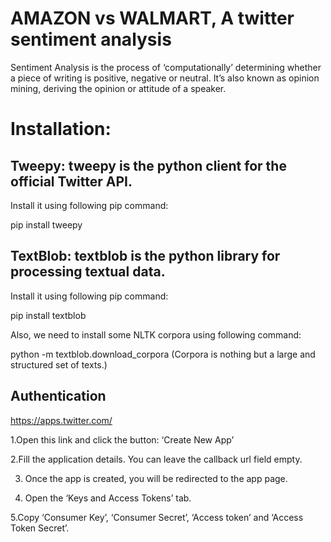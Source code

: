 # AMAZON vs WALMART, A twitter sentiment analysis

Sentiment Analysis is the process of ‘computationally’ determining whether a piece of writing is positive, negative or neutral. It’s also known as opinion mining, deriving the opinion or attitude of a speaker.

# Installation:

## Tweepy: tweepy is the python client for the official Twitter API.
Install it using following pip command:

pip install tweepy

## TextBlob: textblob is the python library for processing textual data.
Install it using following pip command:

pip install textblob

Also, we need to install some NLTK corpora using following command:

python -m textblob.download_corpora
(Corpora is nothing but a large and structured set of texts.)

## Authentication

https://apps.twitter.com/

1.Open this link and click the button: ‘Create New App’

2.Fill the application details. You can leave the callback url field empty.

3. Once the app is created, you will be redirected to the app page.

4. Open the ‘Keys and Access Tokens’ tab.

5.Copy ‘Consumer Key’, ‘Consumer Secret’, ‘Access token’ and ‘Access Token Secret’.

